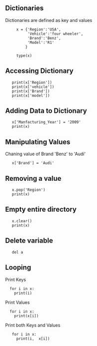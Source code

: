 ## Dictionaries
   Dictionaries are defined as key and values
   
         x = {'Region':'USA',
              'Vehicle':'four wheeler',
              'Brand':'Benz',
              'Model':'R1'
             }
        
         type(x)

## Accessing Dictionary
       print(x['Region'])
       print(x['vehicle'])
       print(x['Brand'])
       print(x['model'])
       
  
## Adding Data to Dictionary

       x['Manfacturing_Year'] = '2009'
       print(x)

## Manipulating Values
   Chaning value of Brand 'Benz' to 'Audi'
   
       x['Brand'] = 'Audi'
       
## Removing a value
 
       x.pop('Region')
       print(x)
       
## Empty entire directory
       x.clear()
       print(x)
      
## Delete variable
       del a
       
       
## Looping
Print Keys

      for i in x:
        print(i)
        
        
Print Values
      
      for i in x:
        print(x[i])
        
Print both Keys and Values

       for i in x:
         print(i,  x[i])
       
